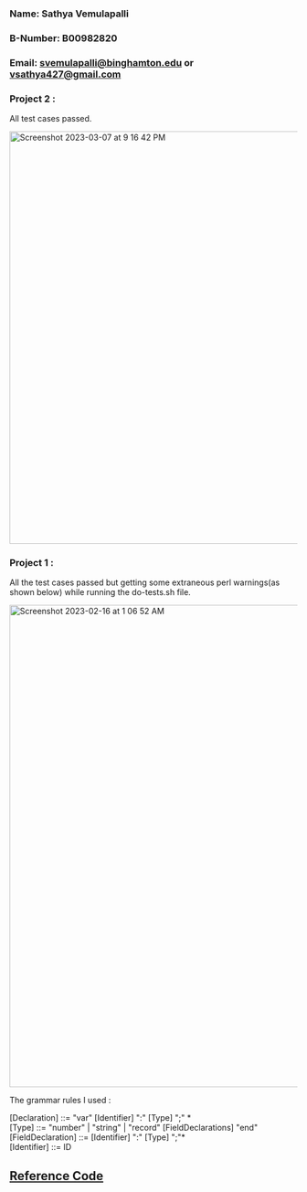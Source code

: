 ### Name:		Sathya Vemulapalli <br/>
### B-Number:	B00982820 <br/>
### Email:		svemulapalli@binghamton.edu or vsathya427@gmail.com

### Project 2 : 

All test cases passed.

<img width="722" alt="Screenshot 2023-03-07 at 9 16 42 PM" src="https://user-images.githubusercontent.com/56964957/223602304-eb1467fa-4ef0-4634-ba49-f975deccbe25.png">

### Project 1 :

All the test cases passed but getting some extraneous perl warnings(as shown below) while running the do-tests.sh file. <br>

<img width="844" alt="Screenshot 2023-02-16 at 1 06 52 AM" src="https://user-images.githubusercontent.com/56964957/219282410-0bfd5907-ac1e-4280-89b8-1300967f0877.png">

The grammar rules I used :

[Declaration] ::= "var" [Identifier] ":" [Type] ";" \* <br>
[Type] ::= "number" | "string" | "record" [FieldDeclarations] "end" <br>
[FieldDeclaration] ::= [Identifier] ":" [Type] ";"\* <br>
[Identifier] ::= ID


## [Reference Code](https://zdu.binghamton.edu/cs571/slides/syntax/code/arith/arith.mjs?lang=js)
